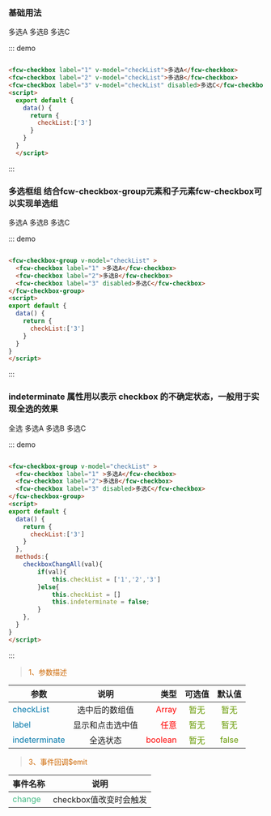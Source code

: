 
### 基础用法

<div class="demo-block">
  <fcw-checkbox label="1" v-model="checkList">多选A</fcw-checkbox>
  <fcw-checkbox label="2" v-model="checkList">多选B</fcw-checkbox>
  <fcw-checkbox label="3" v-model="checkList" disabled>多选C</fcw-checkbox>
  <script>
    export default {
      data() {
        return {
          checkList:['3'],
          indeterminate:true,
          checkAll:false
        }
      },
      methods:{
        checkboxChangAll(val){
            if(val){
                this.checkList = ['1','2','3']
            }else{
                this.checkList = []
                this.indeterminate = false;
            }
        },
      }
    }
    </script>
</div>

::: demo

```html

<fcw-checkbox label="1" v-model="checkList">多选A</fcw-checkbox>
<fcw-checkbox label="2" v-model="checkList">多选B</fcw-checkbox>
<fcw-checkbox label="3" v-model="checkList" disabled>多选C</fcw-checkbox>
<script>
  export default {
    data() {
      return {
        checkList:['3']
      }
    }
  }
  </script>

```
:::

### 多选框组 结合fcw-checkbox-group元素和子元素fcw-checkbox可以实现单选组

<div class="demo-block">
  <fcw-checkbox-group v-model="checkList" @change="radioChang">
    <fcw-checkbox label="1" >多选A</fcw-checkbox>
    <fcw-checkbox label="2">多选B</fcw-checkbox>
    <fcw-checkbox label="3" disabled>多选C</fcw-checkbox>
  </fcw-checkbox-group>
  <script>
    export default {
      data() {
        return {
          checkList:['3']
        }
      }
    }
    </script>
</div>

::: demo

```html

<fcw-checkbox-group v-model="checkList" >
  <fcw-checkbox label="1" >多选A</fcw-checkbox>
  <fcw-checkbox label="2">多选B</fcw-checkbox>
  <fcw-checkbox label="3" disabled>多选C</fcw-checkbox>
</fcw-checkbox-group>
<script>
export default {
  data() {
    return {
      checkList:['3']
    }
  }
}
</script>

```
:::

### indeterminate 属性用以表示 checkbox 的不确定状态，一般用于实现全选的效果

<div class="demo-block">
  <fcw-checkbox label="10" v-model="checkAll" :indeterminate="indeterminate"  @change="checkboxChangAll">全选</fcw-checkbox>
  <fcw-checkbox-group v-model="checkList" @change="checkboxChang">
    <fcw-checkbox label="1">多选A</fcw-checkbox>
    <fcw-checkbox label="2">多选B</fcw-checkbox>
    <fcw-checkbox label="3">多选C</fcw-checkbox>
  </fcw-checkbox-group>
  <script>
    export default {
      data() {
        return {
          checkList:['3'],
          indeterminate:true,
          checkAll:false
        }
      }
    }
    </script>
</div>

::: demo

```html

<fcw-checkbox-group v-model="checkList" >
  <fcw-checkbox label="1" >多选A</fcw-checkbox>
  <fcw-checkbox label="2">多选B</fcw-checkbox>
  <fcw-checkbox label="3" disabled>多选C</fcw-checkbox>
</fcw-checkbox-group>
<script>
export default {
  data() {
    return {
      checkList:['3']
    }
  },
  methods:{
    checkboxChangAll(val){
        if(val){
            this.checkList = ['1','2','3']
        }else{
            this.checkList = []
            this.indeterminate = false;
        }
    },
  }
}
</script>

```
:::


> <font color=#CD6600>1、参数描述</font>

参数|说明|类型|可选值|默认值
---|:--:|---:|:--:|:--:|
<font color=#0077AA>checkList</font> | 选中后的数组值 | <font color=red>Array</font> | <font color=#669900>暂无</font> | <font color=#669900> 暂无 </font>
<font color=#0077AA>label</font> | 显示和点击选中值 | <font color=red> 任意 </font> |  <font color=#669900>暂无</font>  | <font color=#669900>暂无</font>
<font color=#0077AA>indeterminate</font> | 全选状态 | <font color=red> boolean </font> |  <font color=#669900>暂无</font>  | <font color=#669900>false</font>


> <font color=#CD6600>3、事件回调$emit</font>

事件名称|说明 |
-----|:--:|
<font color=#42b983>change</font> | checkbox值改变时会触发 
